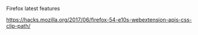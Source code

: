 Firefox latest features 


https://hacks.mozilla.org/2017/06/firefox-54-e10s-webextension-apis-css-clip-path/
